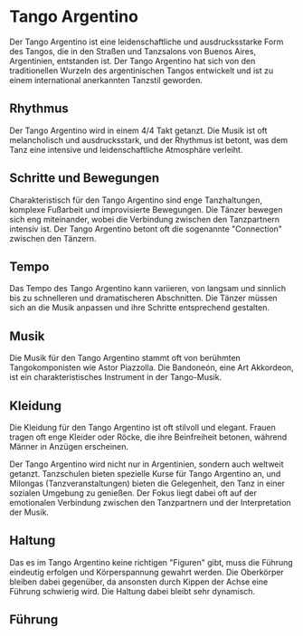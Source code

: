 # Tango Argentino

Der Tango Argentino ist eine leidenschaftliche und ausdrucksstarke Form des Tangos, die in den Straßen und Tanzsalons von Buenos Aires, Argentinien, entstanden ist. Der Tango Argentino hat sich von den traditionellen Wurzeln des argentinischen Tangos entwickelt und ist zu einem international anerkannten Tanzstil geworden.

## Rhythmus

Der Tango Argentino wird in einem 4/4 Takt getanzt. Die Musik ist oft melancholisch und ausdrucksstark, und der Rhythmus ist betont, was dem Tanz eine intensive und leidenschaftliche Atmosphäre verleiht.

## Schritte und Bewegungen

Charakteristisch für den Tango Argentino sind enge Tanzhaltungen, komplexe Fußarbeit und improvisierte Bewegungen. Die Tänzer bewegen sich eng miteinander, wobei die Verbindung zwischen den Tanzpartnern intensiv ist. Der Tango Argentino betont oft die sogenannte "Connection" zwischen den Tänzern.

## Tempo

Das Tempo des Tango Argentino kann variieren, von langsam und sinnlich bis zu schnelleren und dramatischeren Abschnitten. Die Tänzer müssen sich an die Musik anpassen und ihre Schritte entsprechend gestalten.

## Musik

Die Musik für den Tango Argentino stammt oft von berühmten Tangokomponisten wie Astor Piazzolla. Die Bandoneón, eine Art Akkordeon, ist ein charakteristisches Instrument in der Tango-Musik.

## Kleidung

Die Kleidung für den Tango Argentino ist oft stilvoll und elegant. Frauen tragen oft enge Kleider oder Röcke, die ihre Beinfreiheit betonen, während Männer in Anzügen erscheinen.

Der Tango Argentino wird nicht nur in Argentinien, sondern auch weltweit getanzt. Tanzschulen bieten spezielle Kurse für Tango Argentino an, und Milongas (Tanzveranstaltungen) bieten die Gelegenheit, den Tanz in einer sozialen Umgebung zu genießen. Der Fokus liegt dabei oft auf der emotionalen Verbindung zwischen den Tanzpartnern und der Interpretation der Musik.

## Haltung

Das es im Tango Argentino keine richtigen "Figuren" gibt, muss die Führung eindeutig erfolgen und Körperspannung gewahrt werden. Die Oberkörper bleiben dabei gegenüber, da ansonsten durch Kippen der Achse eine Führung schwierig wird. Die Haltung dabei bleibt sehr dynamisch.

## Führung
